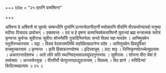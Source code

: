 +++
title = "२५ एतानि वामश्विना"

+++

अश्विना हे अश्विनौ वां युवयोः सम्बन्धीनि पूर्व्याणि प्रत्नान्येतानीदानीं मयोक्तानि वीर्याणि वीरकर्माण्यायवो मनुष्या मदीयाः पित्रादयः प्रावोचन् । उक्तवन्तः । वयं च हे वृषणा कामाभिवर्षकावश्विनौ युवाभ्यां ब्रह्म मन्त्रात्मकं स्तोत्रं कृण्वन्तः कुर्वन्तः सुवीरासः सुवीराः शोभनैर्वीरैः पुत्रादिभिरुपेताः सन्तो विदथं यज्ञ मावदेम । आभिमुख्येन स्तुतीरुच्चारयाम । यद्वा । विदथं वेदयन्तमतिथिं तदपेक्षितप्रदानेना वदेम । आभिमुख्येन प्रियपूर्विकां वाचमुच्चारयाम ॥ कृण्वन्तः । कृवि हिंसाकरणयोश्च । इदित्त्वान्नुम् । लटः शतृ । धिन्विकृण्व्योरच्चेत्युप्रत्ययः । अकारान्तादेशश्च । अतो लोपे सति स्थानिवद्भावाल्लघूपदगुणाभावः । सुवीरासः । शोभना वीरा येषां ते तथोक्ताः । अज्जसेरसुक् । वीरवीर्यौ चेत्युत्तरपदाद्युदात्तत्वम् । विदथम् । विद ज्ञाने । रुविदिभ्यां किदित्यथप्रत्ययः ॥ २५ ॥